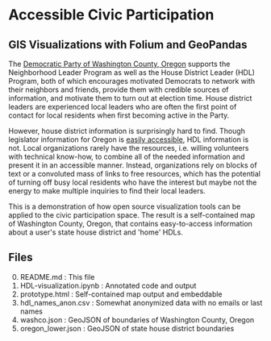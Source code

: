 # Accessible Civic Participation
## GIS Visualizations with Folium and GeoPandas 

The [Democratic Party of Washington County, Oregon](https://www.washcodems.org) supports the Neighborhood Leader Program as well as the House District Leader (HDL) Program, both of which encourages motivated Democrats to network with their neighbors and friends, provide them with credible sources of information, and motivate them to turn out at election time. House district leaders are experienced local leaders who are often the first point of contact for local residents when first becoming active in the Party. 

However, house district information is surprisingly hard to find. Though legislator information for Oregon is [easily accessible](https://www.oregonlegislature.gov/findyourlegislator/leg-districts.html), HDL information is not. Local organizations rarely have the resources, i.e. willing volunteers with technical know-how, to combine all of the needed information and present it in an accessible manner. Instead, organizations rely on blocks of text or a convoluted mass of links to free resources, which has the potential of turning off busy local residents who have the interest but maybe not the energy to make multiple inquiries to find their local leaders.

This is a demonstration of how open source visualization tools can be applied to the civic participation space. The result is a self-contained map of Washington County, Oregon, that contains easy-to-access information about a user's state house district and 'home' HDLs.

## Files
0. README.md : This file
1. HDL-visualization.ipynb : Annotated code and output
2. prototype.html : Self-contained map output and embeddable
3. hdl_names_anon.csv : Somewhat anonymized data with no emails or last names
4. washco.json : GeoJSON of boundaries of Washington County, Oregon
5. oregon_lower.json : GeoJSON of state house district boundaries 
